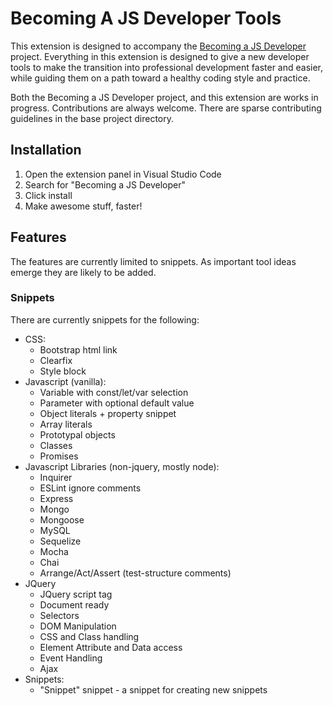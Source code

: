 # Becoming A JS Developer Tools #

This extension is designed to accompany the [Becoming a JS Developer](https://github.com/cmstead/becoming-a-js-developer) project. Everything in this extension is designed to give a new developer tools to make the transition into professional development faster and easier, while guiding them on a path toward a healthy coding style and practice.

Both the Becoming a JS Developer project, and this extension are works in progress. Contributions are always welcome. There are sparse contributing guidelines in the base project directory.

## Installation ##

1. Open the extension panel in Visual Studio Code
2. Search for "Becoming a JS Developer"
3. Click install
4. Make awesome stuff, faster!

## Features ##

The features are currently limited to snippets. As important tool ideas emerge they are likely to be added.

### Snippets ###

There are currently snippets for the following:

- CSS:
    - Bootstrap html link
    - Clearfix
    - Style block
- Javascript (vanilla):
    - Variable with const/let/var selection
    - Parameter with optional default value
    - Object literals + property snippet
    - Array literals
    - Prototypal objects
    - Classes
    - Promises
- Javascript Libraries (non-jquery, mostly node):
    - Inquirer
    - ESLint ignore comments
    - Express
    - Mongo
    - Mongoose
    - MySQL
    - Sequelize
    - Mocha
    - Chai
    - Arrange/Act/Assert (test-structure comments)
- JQuery
    - JQuery script tag
    - Document ready
    - Selectors
    - DOM Manipulation
    - CSS and Class handling
    - Element Attribute and Data access
    - Event Handling
    - Ajax
- Snippets:
    - "Snippet" snippet - a snippet for creating new snippets
